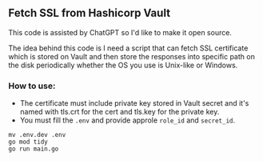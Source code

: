 ## Fetch SSL from Hashicorp Vault

This code is assisted by ChatGPT so I'd like to make it open source. 

The idea behind this code is I need a script that can fetch SSL certificate which is stored on Vault and then store the responses into specific path on the disk periodically whether the OS you use is Unix-like or Windows.


### How to use:

- The certificate must include private key stored in Vault secret and it's named with tls.crt for the cert and tls.key for the private key.
- You must fill the `.env` and provide approle `role_id` and `secret_id`.

```
mv .env.dev .env
go mod tidy
go run main.go
```